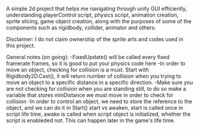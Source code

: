 A simple 2d project that helps me navigating through unity GUI efficiently, understanding 
	playerControl script, 
	physics script,
	animation creation, 
	sprite slicing, 
	game object creation, 
along with the purposes of some of the components such as rigidbody, collider, animator and others.

Disclaimer: I do not claim ownership of the sprite arts and codes used in this project.

General notes (on going):
	-FixedUpdate() will be called every fixed framerate frames, so it is good to put your physics code here
	-In order to move an object, checking for collision is a must. Start with Rigidbody2D.Cast(), 
		it will return number of collision when you trying to move an object to a specific distance in a
		specific direction.
	-Make sure you are not checking for collision when you are standing still, to do so
		make a variable that stores minDistance we must move in order to check for collision
	-In order to control an object, we need to store the reference to the object, and we can do it in Start()
		start vs awaken, start is called once in script life time, awake is called when script object is 
		initialized, whether the script is enableded not. This can happen later in the game's life time.
